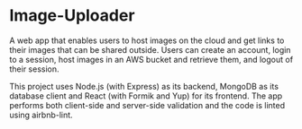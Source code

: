 # Image-Uploader

A web app that enables users to host images on the cloud and get links to their images that can be shared outside. 
Users can create an account, login to a session, host images in an AWS bucket and retrieve them, and logout of their session.

This project uses Node.js (with Express) as its backend, MongoDB as its database client and React (with Formik and Yup) for its frontend. The app performs both 
client-side and server-side validation and the code is linted using airbnb-lint. 
